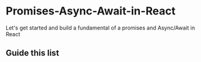 # Promises-Async-Await-in-React
Let's get started and build a fundamental of a promises and Async/Await in React
## Guide this list
